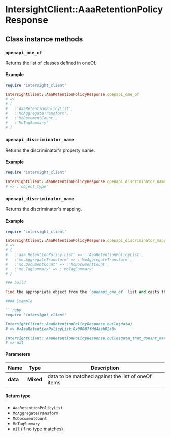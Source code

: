 # IntersightClient::AaaRetentionPolicyResponse

## Class instance methods

### `openapi_one_of`

Returns the list of classes defined in oneOf.

#### Example

```ruby
require 'intersight_client'

IntersightClient::AaaRetentionPolicyResponse.openapi_one_of
# =>
# [
#   :'AaaRetentionPolicyList',
#   :'MoAggregateTransform',
#   :'MoDocumentCount',
#   :'MoTagSummary'
# ]
```

### `openapi_discriminator_name`

Returns the discriminator's property name.

#### Example

```ruby
require 'intersight_client'

IntersightClient::AaaRetentionPolicyResponse.openapi_discriminator_name
# => :'object_type'
```

### `openapi_discriminator_name`

Returns the discriminator's mapping.

#### Example

```ruby
require 'intersight_client'

IntersightClient::AaaRetentionPolicyResponse.openapi_discriminator_mapping
# =>
# {
#   :'aaa.RetentionPolicy.List' => :'AaaRetentionPolicyList',
#   :'mo.AggregateTransform' => :'MoAggregateTransform',
#   :'mo.DocumentCount' => :'MoDocumentCount',
#   :'mo.TagSummary' => :'MoTagSummary'
# }

### build

Find the appropriate object from the `openapi_one_of` list and casts the data into it.

#### Example

```ruby
require 'intersight_client'

IntersightClient::AaaRetentionPolicyResponse.build(data)
# => #<AaaRetentionPolicyList:0x00007fdd4aab02a0>

IntersightClient::AaaRetentionPolicyResponse.build(data_that_doesnt_match)
# => nil
```

#### Parameters

| Name | Type | Description |
| ---- | ---- | ----------- |
| **data** | **Mixed** | data to be matched against the list of oneOf items |

#### Return type

- `AaaRetentionPolicyList`
- `MoAggregateTransform`
- `MoDocumentCount`
- `MoTagSummary`
- `nil` (if no type matches)

